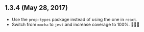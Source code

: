 ## 1.3.4 (May 28, 2017)

* Use the `prop-types` package instead of using the one in `react`.
* Switch from `mocha` to `jest` and increase coverage to 100%. :tada:
